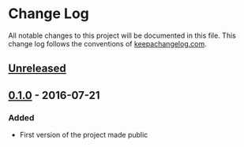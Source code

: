 # Change Log
All notable changes to this project will be documented in this file. This change log follows the conventions of [keepachangelog.com](http://keepachangelog.com/).

## [Unreleased]

## [0.1.0] - 2016-07-21
### Added
- First version of the project made public

[Unreleased]: https://github.com/suvash/one-time/compare/0.1.0...HEAD
[0.1.0]: https://github.com/suvash/one-time/compare/0.1.0...120f051fdf53f534acdaf9e8d100b883febca0cf

